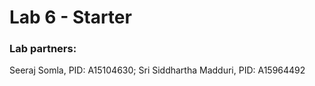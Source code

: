 # Lab 6 - Starter
### Lab partners:
Seeraj Somla, PID: A15104630;
Sri Siddhartha Madduri, PID: A15964492